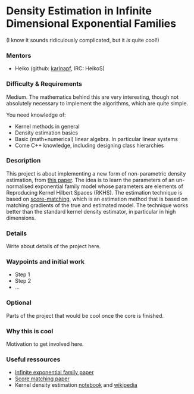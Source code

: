 # Density Estimation in Infinite Dimensional Exponential Families

(I know it sounds ridiculously complicated, but it *is* quite cool!)

### Mentors
 * Heiko (github: [karlnapf](https://github.com/karlnapf), IRC: HeikoS)

### Difficulty & Requirements
Medium.
The mathematics behind this are very interesting, though not absolutely necessary to implement the algorithms, which are quite simple.

You need knowledge of:
 * Kernel methods in general
 * Density estimation basics
 * Basic (math+numerical) linear algebra. In particular linear systems
 * Come C++ knowledge, including designing class hierarchies

### Description
This project is about implementing a new form of non-parametric density estimation, from [this paper](http://arxiv.org/abs/1312.3516). The idea is to learn the parameters of an un-normalised exponential family model whose parameters are elements of Reproducing Kernel Hilbert Spaces (RKHS). The estimation technique is based on [score-matching](http://www.cs.helsinki.fi/u/ahyvarin/papers/JMLR05.pdf), which is an estimation method that is based on matching gradients of the true and estimated model. The technique works better than the standard kernel density estimator, in particular in high dimensions.

### Details
Write about details of the project here.

### Waypoints and initial work
 * Step 1
 * Step 2
 * ...

### Optional
Parts of the project that would be cool once the core is finished.

### Why this is cool
Motivation to get involved here.

### Useful ressources
 * [Infinite exponential family paper](http://arxiv.org/abs/1312.3516)
 * [Score matching paper](http://www.cs.helsinki.fi/u/ahyvarin/papers/JMLR05.pdf)
 * Kernel density estimation [notebook](http://www.shogun-toolbox.org/static/notebook/current/KernelDensity.html) and [wikipedia](http://en.wikipedia.org/wiki/Kernel_density_estimation)